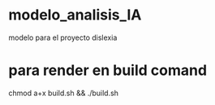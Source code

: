 # modelo_analisis_IA
modelo para el proyecto dislexia

# para render en build comand
chmod a+x build.sh && ./build.sh 